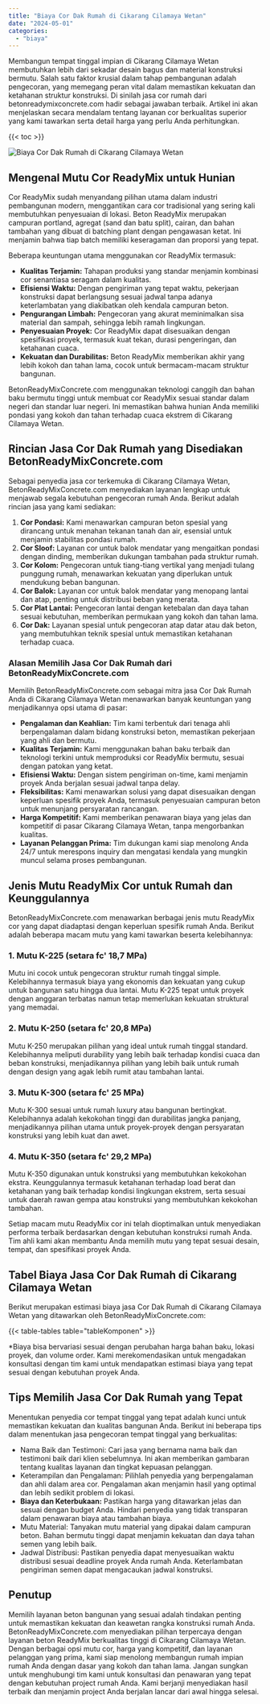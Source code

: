 ```yaml
---
title: "Biaya Cor Dak Rumah di Cikarang Cilamaya Wetan"
date: "2024-05-01"
categories: 
  - "biaya"
---
```


Membangun tempat tinggal impian di Cikarang Cilamaya Wetan membutuhkan lebih dari sekadar desain bagus dan material konstruksi bermutu. Salah satu faktor krusial dalam tahap pembangunan adalah pengecoran, yang memegang peran vital dalam memastikan kekuatan dan ketahanan struktur konstruksi. Di sinilah jasa cor rumah dari betonreadymixconcrete.com hadir sebagai jawaban terbaik. Artikel ini akan menjelaskan secara mendalam tentang layanan cor berkualitas superior yang kami tawarkan serta detail harga yang perlu Anda perhitungkan.

{{< toc >}}

![Biaya Cor Dak Rumah di Cikarang Cilamaya Wetan](https://betoncor8.github.io/cor/harga-beton-readymix-concrete%20(15).png)

## Mengenal Mutu Cor ReadyMix untuk Hunian

Cor ReadyMix sudah menyandang pilihan utama dalam industri pembangunan modern, menggantikan cara cor tradisional yang sering kali membutuhkan penyesuaian di lokasi. Beton ReadyMix merupakan campuran portland, agregat (sand dan batu split), cairan, dan bahan tambahan yang dibuat di batching plant dengan pengawasan ketat. Ini menjamin bahwa tiap batch memiliki keseragaman dan proporsi yang tepat.

Beberapa keuntungan utama menggunakan cor ReadyMix termasuk:

- **Kualitas Terjamin:** Tahapan produksi yang standar menjamin kombinasi cor senantiasa seragam dalam kualitas.
- **Efisiensi Waktu:** Dengan pengiriman yang tepat waktu, pekerjaan konstruksi dapat berlangsung sesuai jadwal tanpa adanya keterlambatan yang diakibatkan oleh kendala campuran beton.
- **Pengurangan Limbah:** Pengecoran yang akurat meminimalkan sisa material dan sampah, sehingga lebih ramah lingkungan.
- **Penyesuaian Proyek:** Cor ReadyMix dapat disesuaikan dengan spesifikasi proyek, termasuk kuat tekan, durasi pengeringan, dan ketahanan cuaca.
- **Kekuatan dan Durabilitas:** Beton ReadyMix memberikan akhir yang lebih kokoh dan tahan lama, cocok untuk bermacam-macam struktur bangunan.

BetonReadyMixConcrete.com menggunakan teknologi canggih dan bahan baku bermutu tinggi untuk membuat cor ReadyMix sesuai standar dalam negeri dan standar luar negeri. Ini memastikan bahwa hunian Anda memiliki pondasi yang kokoh dan tahan terhadap cuaca ekstrem di Cikarang Cilamaya Wetan.

## Rincian Jasa Cor Dak Rumah yang Disediakan BetonReadyMixConcrete.com

Sebagai penyedia jasa cor terkemuka di Cikarang Cilamaya Wetan, BetonReadyMixConcrete.com menyediakan layanan lengkap untuk menjawab segala kebutuhan pengecoran rumah Anda. Berikut adalah rincian jasa yang kami sediakan:

1. **Cor Pondasi:** Kami menawarkan campuran beton spesial yang dirancang untuk menahan tekanan tanah dan air, esensial untuk menjamin stabilitas pondasi rumah.
2. **Cor Sloof:** Layanan cor untuk balok mendatar yang mengaitkan pondasi dengan dinding, memberikan dukungan tambahan pada struktur rumah.
3. **Cor Kolom:** Pengecoran untuk tiang-tiang vertikal yang menjadi tulang punggung rumah, menawarkan kekuatan yang diperlukan untuk mendukung beban bangunan.
4. **Cor Balok:** Layanan cor untuk balok mendatar yang menopang lantai dan atap, penting untuk distribusi beban yang merata.
5. **Cor Plat Lantai:** Pengecoran lantai dengan ketebalan dan daya tahan sesuai kebutuhan, memberikan permukaan yang kokoh dan tahan lama.
6. **Cor Dak:** Layanan spesial untuk pengecoran atap datar atau dak beton, yang membutuhkan teknik spesial untuk memastikan ketahanan terhadap cuaca.

### Alasan Memilih Jasa Cor Dak Rumah dari BetonReadyMixConcrete.com

Memilih BetonReadyMixConcrete.com sebagai mitra jasa Cor Dak Rumah Anda di Cikarang Cilamaya Wetan menawarkan banyak keuntungan yang menjadikannya opsi utama di pasar:

- **Pengalaman dan Keahlian:** Tim kami terbentuk dari tenaga ahli berpengalaman dalam bidang konstruksi beton, memastikan pekerjaan yang ahli dan bermutu.
- **Kualitas Terjamin:** Kami menggunakan bahan baku terbaik dan teknologi terkini untuk memproduksi cor ReadyMix bermutu, sesuai dengan patokan yang ketat.
- **Efisiensi Waktu:** Dengan sistem pengiriman on-time, kami menjamin proyek Anda berjalan sesuai jadwal tanpa delay.
- **Fleksibilitas:** Kami menawarkan solusi yang dapat disesuaikan dengan keperluan spesifik proyek Anda, termasuk penyesuaian campuran beton untuk menunjang persyaratan rancangan.
- **Harga Kompetitif:** Kami memberikan penawaran biaya yang jelas dan kompetitif di pasar Cikarang Cilamaya Wetan, tanpa mengorbankan kualitas.
- **Layanan Pelanggan Prima:** Tim dukungan kami siap menolong Anda 24/7 untuk merespons inquiry dan mengatasi kendala yang mungkin muncul selama proses pembangunan.

## Jenis Mutu ReadyMix Cor untuk Rumah dan Keunggulannya

BetonReadyMixConcrete.com menawarkan berbagai jenis mutu ReadyMix cor yang dapat diadaptasi dengan keperluan spesifik rumah Anda. Berikut adalah beberapa macam mutu yang kami tawarkan beserta kelebihannya:

### 1\. Mutu K-225 (setara fc' 18,7 MPa)

Mutu ini cocok untuk pengecoran struktur rumah tinggal simple. Kelebihannya termasuk biaya yang ekonomis dan kekuatan yang cukup untuk bangunan satu hingga dua lantai. Mutu K-225 tepat untuk proyek dengan anggaran terbatas namun tetap memerlukan kekuatan struktural yang memadai.

### 2\. Mutu K-250 (setara fc' 20,8 MPa)

Mutu K-250 merupakan pilihan yang ideal untuk rumah tinggal standard. Kelebihannya meliputi durability yang lebih baik terhadap kondisi cuaca dan beban konstruksi, menjadikannya pilihan yang lebih baik untuk rumah dengan design yang agak lebih rumit atau tambahan lantai.

### 3\. Mutu K-300 (setara fc' 25 MPa)

Mutu K-300 sesuai untuk rumah luxury atau bangunan bertingkat. Kelebihannya adalah kekokohan tinggi dan durabilitas jangka panjang, menjadikannya pilihan utama untuk proyek-proyek dengan persyaratan konstruksi yang lebih kuat dan awet.

### 4\. Mutu K-350 (setara fc' 29,2 MPa)

Mutu K-350 digunakan untuk konstruksi yang membutuhkan kekokohan ekstra. Keunggulannya termasuk ketahanan terhadap load berat dan ketahanan yang baik terhadap kondisi lingkungan ekstrem, serta sesuai untuk daerah rawan gempa atau konstruksi yang membutuhkan kekokohan tambahan.

Setiap macam mutu ReadyMix cor ini telah dioptimalkan untuk menyediakan performa terbaik berdasarkan dengan kebutuhan konstruksi rumah Anda. Tim ahli kami akan membantu Anda memilih mutu yang tepat sesuai desain, tempat, dan spesifikasi proyek Anda.

## Tabel Biaya Jasa Cor Dak Rumah di Cikarang Cilamaya Wetan

Berikut merupakan estimasi biaya jasa Cor Dak Rumah di Cikarang Cilamaya Wetan yang ditawarkan oleh BetonReadyMixConcrete.com:

{{< table-tables table="tableKomponen" >}}

\*Biaya bisa bervariasi sesuai dengan perubahan harga bahan baku, lokasi proyek, dan volume order. Kami merekomendasikan untuk mengadakan konsultasi dengan tim kami untuk mendapatkan estimasi biaya yang tepat sesuai dengan kebutuhan proyek Anda.

## Tips Memilih Jasa Cor Dak Rumah yang Tepat

Menentukan penyedia cor tempat tinggal yang tepat adalah kunci untuk memastikan kekuatan dan kualitas bangunan Anda. Berikut ini beberapa tips dalam menentukan jasa pengecoran tempat tinggal yang berkualitas:

- Nama Baik dan Testimoni: Cari jasa yang bernama nama baik dan testimoni baik dari klien sebelumnya. Ini akan memberikan gambaran tentang kualitas layanan dan tingkat kepuasan pelanggan.
- Keterampilan dan Pengalaman: Pilihlah penyedia yang berpengalaman dan ahli dalam area cor. Pengalaman akan menjamin hasil yang optimal dan lebih sedikit problem di lokasi.
- **Biaya dan Keterbukaan:** Pastikan harga yang ditawarkan jelas dan sesuai dengan budget Anda. Hindari penyedia yang tidak transparan dalam penawaran biaya atau tambahan biaya.
- Mutu Material: Tanyakan mutu material yang dipakai dalam campuran beton. Bahan bermutu tinggi dapat menjamin kekuatan dan daya tahan semen yang lebih baik.
- Jadwal Distribusi: Pastikan penyedia dapat menyesuaikan waktu distribusi sesuai deadline proyek Anda rumah Anda. Keterlambatan pengiriman semen dapat mengacaukan jadwal konstruksi.

## Penutup

Memilih layanan beton bangunan yang sesuai adalah tindakan penting untuk memastikan kekuatan dan keawetan rangka konstruksi rumah Anda. BetonReadyMixConcrete.com menyediakan pilihan terpercaya dengan layanan beton ReadyMix berkualitas tinggi di Cikarang Cilamaya Wetan. Dengan berbagai opsi mutu cor, harga yang kompetitif, dan layanan pelanggan yang prima, kami siap menolong membangun rumah impian rumah Anda dengan dasar yang kokoh dan tahan lama. Jangan sungkan untuk menghubungi tim kami untuk konsultasi dan penawaran yang tepat dengan kebutuhan project rumah Anda. Kami berjanji menyediakan hasil terbaik dan menjamin project Anda berjalan lancar dari awal hingga selesai.
